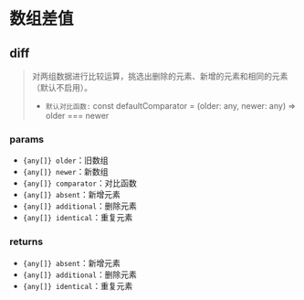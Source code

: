 # 数组差值

## diff 

> 对两组数据进行比较运算，挑选出删除的元素、新增的元素和相同的元素（默认不启用）。
> - `默认对比函数:` const defaultComparator = (older: any, newer: any) => older === newer

### params 
- `{any[]} older`：旧数组
- `{any[]} newer`：新数组
- `{any[]} comparator`：对比函数
- `{any[]} absent`：新增元素
- `{any[]} additional`：删除元素 
- `{any[]} identical`：重复元素 

### returns 
- `{any[]} absent`：新增元素
- `{any[]} additional`：删除元素
- `{any[]} identical`：重复元素 

 